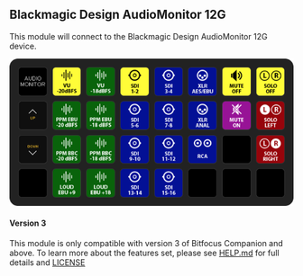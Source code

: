 ## Blackmagic Design AudioMonitor 12G

This module will connect to the Blackmagic Design AudioMonitor 12G device.

![Sample BMD AudioMonitor Layout](./companion/images/layout01.png)

#### Version 3

This module is only compatible with version 3 of Bitfocus Companion and above. To learn more about the features set, please see [HELP.md](./companion/HELP.md) for full details and [LICENSE](./LICENSE)
